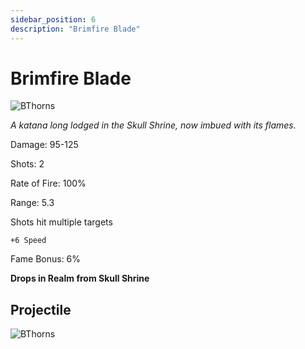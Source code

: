 ```yaml
---
sidebar_position: 6
description: "Brimfire Blade"
---
```


# Brimfire Blade

![BThorns](https://cdn.discordapp.com/attachments/1187552567295758487/1187791527599165581/Brimfire_Blade_1.png?ex=65982c10&is=6585b710&hm=98406eedfe209d400f8000597f0414e09ef4f301e755eb54951b17a86884fdbf&)

<i>A katana long lodged in the Skull Shrine, now imbued with its flames.</i>

Damage: 95-125

Shots: 2

Rate of Fire: 100% 

Range: 5.3

Shots hit multiple targets

    +6 Speed

Fame Bonus: 6%

**Drops in Realm from Skull Shrine**

## Projectile

![BThorns](https://cdn.discordapp.com/attachments/1160376179996496013/1187792287158255707/normal_ar_blade.gif?ex=65982cc5&is=6585b7c5&hm=6abc3c72bcb9e1a3c3d10af3a83eb5c4e58e783daeab9888a2700549f9ce1d51&)
